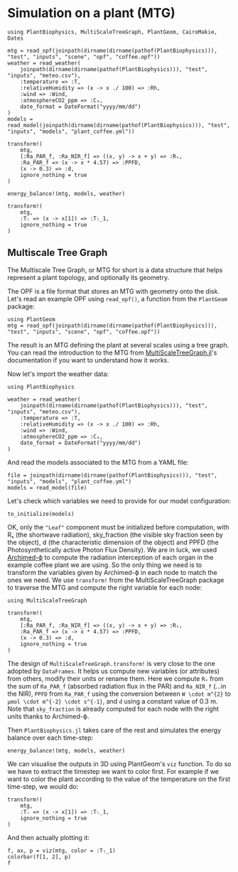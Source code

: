 # Simulation on a plant (MTG)

```@setup usepkg
using PlantBiophysics, MultiScaleTreeGraph, PlantGeom, CairoMakie, Dates

mtg = read_opf(joinpath(dirname(dirname(pathof(PlantBiophysics))), "test", "inputs", "scene", "opf", "coffee.opf"))
weather = read_weather(
    joinpath(dirname(dirname(pathof(PlantBiophysics))), "test", "inputs", "meteo.csv"),
    :temperature => :T,
    :relativeHumidity => (x -> x ./ 100) => :Rh,
    :wind => :Wind,
    :atmosphereCO2_ppm => :Cₐ,
    date_format = DateFormat("yyyy/mm/dd")
)
models = read_model(joinpath(dirname(dirname(pathof(PlantBiophysics))), "test", "inputs", "models", "plant_coffee.yml"))

transform!(
    mtg,
    [:Ra_PAR_f, :Ra_NIR_f] => ((x, y) -> x + y) => :Rₛ,
    :Ra_PAR_f => (x -> x * 4.57) => :PPFD,
    (x -> 0.3) => :d,
    ignore_nothing = true
)

energy_balance!(mtg, models, weather)

transform!(
    mtg,
    :Tₗ => (x -> x[1]) => :Tₗ_1,
    ignore_nothing = true
)
```

## Multiscale Tree Graph

The Multiscale Tree Graph, or MTG for short is a data structure that helps represent a plant topology, and optionally its geometry.

The OPF is a file format that stores an MTG with geometry onto the disk. Let's read an example OPF using `read_opf()`, a function from the `PlantGeom` package:

```@example usepkg
using PlantGeom
mtg = read_opf(joinpath(dirname(dirname(pathof(PlantBiophysics))), "test", "inputs", "scene", "opf", "coffee.opf"))
```

The result is an MTG defining the plant at several scales using a tree graph. You can read the introduction to the MTG from [MultiScaleTreeGraph.jl](https://vezy.github.io/MultiScaleTreeGraph.jl/stable/the_mtg/mtg_concept/)'s documentation if you want to understand how it works.

Now let's import the weather data:

```@example usepkg
using PlantBiophysics

weather = read_weather(
    joinpath(dirname(dirname(pathof(PlantBiophysics))), "test", "inputs", "meteo.csv"),
    :temperature => :T,
    :relativeHumidity => (x -> x ./ 100) => :Rh,
    :wind => :Wind,
    :atmosphereCO2_ppm => :Cₐ,
    date_format = DateFormat("yyyy/mm/dd")
)
```

And read the models associated to the MTG from a YAML file:

```@example usepkg
file = joinpath(dirname(dirname(pathof(PlantBiophysics))), "test", "inputs", "models", "plant_coffee.yml")
models = read_model(file)
```

Let's check which variables we need to provide for our model configuration:

```@example usepkg
to_initialize(models)
```

OK, only the `"Leaf"` component must be initialized before computation, with Rₛ (the shortwave radiation), sky_fraction (the visible sky fraction seen by the object), d (the characteristic dimension of the object) and PPFD (the Photosynthetically active Photon Flux Density). We are in luck, we used [Archimed-ϕ](https://archimed-platform.github.io/archimed-phys-user-doc/) to compute the radiation interception of each organ in the example coffee plant we are using. So the only thing we need is to transform the variables given by Archimed-ϕ in each node to match the ones we need. We use `transform!` from the MultiScaleTreeGraph package to traverse the MTG and compute the right variable for each node:

```@example usepkg
using MultiScaleTreeGraph

transform!(
    mtg,
    [:Ra_PAR_f, :Ra_NIR_f] => ((x, y) -> x + y) => :Rₛ,
    :Ra_PAR_f => (x -> x * 4.57) => :PPFD,
    (x -> 0.3) => :d,
    ignore_nothing = true
)
```

The design of `MultiScaleTreeGraph.transform!` is very close to the one adopted by `DataFrames`. It helps us compute new variables (or attributes) from others, modify their units or rename them. Here we compute `Rₛ` from the sum of `Ra_PAR_f` (absorbed radiation flux in the PAR) and `Ra_NIR_f` (...in the NIR), `PPFD` from `Ra_PAR_f` using the conversion between ``W \cdot m^{2}`` to ``μmol \cdot m^{-2} \cdot s^{-1}``, and `d` using a constant value of 0.3 m. Note that `sky_fraction` is already computed for each node with the right units thanks to Archimed-ϕ.

Then `PlantBiophysics.jl` takes care of the rest and simulates the energy balance over each time-step:

```@example usepkg
energy_balance!(mtg, models, weather)
```

We can visualise the outputs in 3D using PlantGeom's `viz` function. To do so we have to extract the timestep we want to color first. For example if we want to color the plant according to the value of the temperature on the first time-step, we would do:

```@example usepkg
transform!(
    mtg,
    :Tₗ => (x -> x[1]) => :Tₗ_1,
    ignore_nothing = true
)
```

And then actually plotting it:

```@example usepkg
f, ax, p = viz(mtg, color = :Tₗ_1)
colorbar(f[1, 2], p)
f
```
